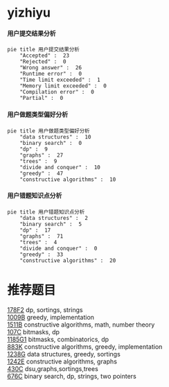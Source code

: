 # yizhiyu

<!-- tabs:start -->



#### **用户提交结果分析**

```mermaid
pie title 用户提交结果分析
    "Accepted" :  23
    "Rejected" :  0
    "Wrong answer" :  26
    "Runtime error" :  0
    "Time limit exceeded" :  1
    "Memory limit exceeded" :  0
    "Compilation error" :  0
    "Partial" :  0
```

#### **用户做题类型偏好分析**

```mermaid
pie title 用户做题类型偏好分析
    "data structures" :  10
    "binary search" :  0
    "dp" :  9
    "graphs" :  27
    "trees" :  9
    "divide and conquer" :  10
    "greedy" :  47
    "constructive algorithms" :  10
```
#### **用户错题知识点分析**

```mermaid
pie title 用户错题知识点分析
    "data structures" :  2
    "binary search" :  5
    "dp" :  17
    "graphs" :  71
    "trees" :  4
    "divide and conquer" :  0
    "greedy" :  33
    "constructive algorithms" :  20
```



<!-- tabs:end -->
# 推荐题目
[178F2](https://codeforces.com/contest/178F/problem/2)		dp,
                        sortings,
                        strings		  
[1009B](https://codeforces.com/contest/1009/problem/B)		greedy,
                        implementation		  
[1511B](https://codeforces.com/contest/1511/problem/B)		constructive algorithms,
                        math,
                        number theory		  
[107C](https://codeforces.com/contest/107/problem/C)		bitmasks,
                        dp		  
[1185G1](https://codeforces.com/contest/1185G/problem/1)		bitmasks,
                        combinatorics,
                        dp		  
[883K](https://codeforces.com/contest/883/problem/K)		constructive algorithms,
                        greedy,
                        implementation		  
[1238G](https://codeforces.com/contest/1238/problem/G)		data structures,
                        greedy,
                        sortings		  
[1242E](https://codeforces.com/contest/1242/problem/E)		constructive algorithms,
                        graphs		  
[430C](https://codeforces.com/contest/430/problem/C)		dsu,graphs,sortings,trees		  
[676C](https://codeforces.com/contest/676/problem/C)		binary search,
                        dp,
                        strings,
                        two pointers		  
